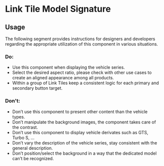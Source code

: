 # Link Tile Model Signature

## Usage

The following segment provides instructions for designers and developers regarding the appropriate utilization of this
component in various situations.

### Do:

- Use this component when displaying the vehicle series.
- Select the desired aspect ratio, please check with other use cases to create an aligned appearance among all products.
- Within a group of Link Tiles keep a consistent logic for each primary and secondary button target.

### Don't:

- Don’t use this component to present other content than the vehicle types.
- Don’t manipulate the background images, the component takes care of the contrast.
- Don’t use this component to display vehicle derivates such as GTS, Turbo S, ...
- Don’t vary the description of the vehicle series, stay consistent with the general description.
- Don’t position/select the background in a way that the dedicated model can’t be recognized.
